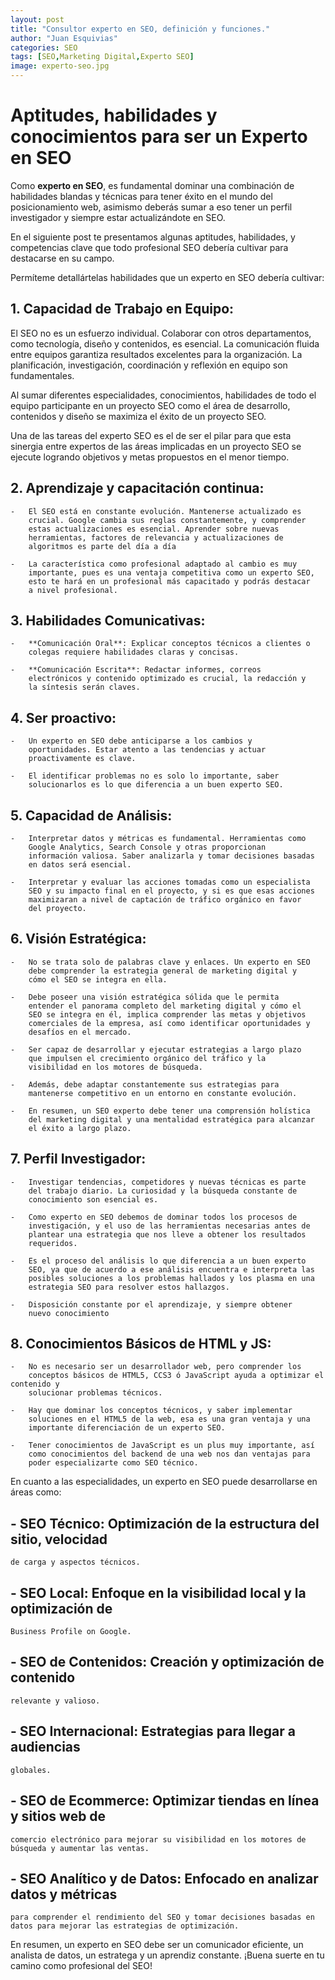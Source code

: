 ```yaml
---
layout: post
title: "Consultor experto en SEO, definición y funciones."
author: "Juan Esquivias"
categories: SEO
tags: [SEO,Marketing Digital,Experto SEO]
image: experto-seo.jpg
---
```

# Aptitudes, habilidades y conocimientos para ser un Experto en SEO

Como **experto en SEO**, es fundamental dominar una combinación de
habilidades blandas y técnicas para tener éxito en el mundo del
posicionamiento web, asimismo deberás sumar a eso tener un perfil
investigador y siempre estar actualizándote en SEO.

En el siguiente post te presentamos algunas aptitudes, habilidades, y
competencias clave que todo profesional SEO debería cultivar para
destacarse en su campo.

Permíteme detallártelas habilidades que un experto en SEO debería
cultivar:

## 1.  **Capacidad de Trabajo en Equipo**:
El SEO no es un esfuerzo individual. Colaborar con otros
departamentos, como tecnología, diseño y contenidos, es
esencial. La comunicación fluida entre equipos garantiza
resultados excelentes para la organización. La planificación,
investigación, coordinación y reflexión en equipo son
fundamentales.

Al sumar diferentes especialidades, conocimientos, habilidades
        de todo el equipo participante en un proyecto SEO como el área
        de desarrollo, contenidos y diseño se maximiza el éxito de un
        proyecto SEO.

Una de las tareas del experto SEO es el de ser el pilar para que
        esta sinergia entre expertos de las áreas implicadas en un
        proyecto SEO se ejecute logrando objetivos y metas propuestos en
        el menor tiempo.

## 2.  **Aprendizaje y capacitación continua**:

    -   El SEO está en constante evolución. Mantenerse actualizado es
        crucial. Google cambia sus reglas constantemente, y comprender
        estas actualizaciones es esencial. Aprender sobre nuevas
        herramientas, factores de relevancia y actualizaciones de
        algoritmos es parte del día a día

    -   La característica como profesional adaptado al cambio es muy
        importante, pues es una ventaja competitiva como un experto SEO,
        esto te hará en un profesional más capacitado y podrás destacar
        a nivel profesional.

## 3.  **Habilidades Comunicativas**:

    -   **Comunicación Oral**: Explicar conceptos técnicos a clientes o
        colegas requiere habilidades claras y concisas.

    -   **Comunicación Escrita**: Redactar informes, correos
        electrónicos y contenido optimizado es crucial, la redacción y
        la síntesis serán claves.

## 4.  **Ser proactivo**:

    -   Un experto en SEO debe anticiparse a los cambios y
        oportunidades. Estar atento a las tendencias y actuar
        proactivamente es clave.

    -   El identificar problemas no es solo lo importante, saber
        solucionarlos es lo que diferencia a un buen experto SEO.

## 5.  **Capacidad de Análisis**:

    -   Interpretar datos y métricas es fundamental. Herramientas como
        Google Analytics, Search Console y otras proporcionan
        información valiosa. Saber analizarla y tomar decisiones basadas
        en datos será esencial.

    -   Interpretar y evaluar las acciones tomadas como un especialista
        SEO y su impacto final en el proyecto, y si es que esas acciones
        maximizaran a nivel de captación de tráfico orgánico en favor
        del proyecto.

## 6.  **Visión Estratégica**:

    -   No se trata solo de palabras clave y enlaces. Un experto en SEO
        debe comprender la estrategia general de marketing digital y
        cómo el SEO se integra en ella.

    -   Debe poseer una visión estratégica sólida que le permita
        entender el panorama completo del marketing digital y cómo el
        SEO se integra en él, implica comprender las metas y objetivos
        comerciales de la empresa, así como identificar oportunidades y
        desafíos en el mercado.

    -   Ser capaz de desarrollar y ejecutar estrategias a largo plazo
        que impulsen el crecimiento orgánico del tráfico y la
        visibilidad en los motores de búsqueda.

    -   Además, debe adaptar constantemente sus estrategias para
        mantenerse competitivo en un entorno en constante evolución.

    -   En resumen, un SEO experto debe tener una comprensión holística
        del marketing digital y una mentalidad estratégica para alcanzar
        el éxito a largo plazo.

## 7.  **Perfil Investigador**:

    -   Investigar tendencias, competidores y nuevas técnicas es parte
        del trabajo diario. La curiosidad y la búsqueda constante de
        conocimiento son esencial es.

    -   Como experto en SEO debemos de dominar todos los procesos de
        investigación, y el uso de las herramientas necesarias antes de
        plantear una estrategia que nos lleve a obtener los resultados
        requeridos.

    -   Es el proceso del análisis lo que diferencia a un buen experto
        SEO, ya que de acuerdo a ese análisis encuentra e interpreta las
        posibles soluciones a los problemas hallados y los plasma en una
        estrategia SEO para resolver estos hallazgos.

    -   Disposición constante por el aprendizaje, y siempre obtener
        nuevo conocimiento

## 8.  **Conocimientos Básicos de HTML y JS**:

    -   No es necesario ser un desarrollador web, pero comprender los
        conceptos básicos de HTML5, CCS3 ó JavaScript ayuda a optimizar el contenido y
        solucionar problemas técnicos.

    -   Hay que dominar los conceptos técnicos, y saber implementar
        soluciones en el HTML5 de la web, esa es una gran ventaja y una
        importante diferenciación de un experto SEO.

    -   Tener conocimientos de JavaScript es un plus muy importante, así
        como conocimientos del backend de una web nos dan ventajas para
        poder especializarte como SEO técnico.

En cuanto a las especialidades, un experto en SEO puede desarrollarse en
áreas como:

## -   **SEO Técnico**: Optimización de la estructura del sitio, velocidad
    de carga y aspectos técnicos.

## -   **SEO Local**: Enfoque en la visibilidad local y la optimización de
    Business Profile on Google.

## -   **SEO de Contenidos**: Creación y optimización de contenido
    relevante y valioso.

## -   **SEO Internacional**: Estrategias para llegar a audiencias
    globales.

## -   **SEO de Ecommerce:** Optimizar tiendas en línea y sitios web de
    comercio electrónico para mejorar su visibilidad en los motores de
    búsqueda y aumentar las ventas.

## -   **SEO Analítico y de Datos:** Enfocado en analizar datos y métricas
    para comprender el rendimiento del SEO y tomar decisiones basadas en
    datos para mejorar las estrategias de optimización.

En resumen, un experto en SEO debe ser un comunicador eficiente, un
analista de datos, un estratega y un aprendiz constante. ¡Buena suerte
en tu camino como profesional del SEO!
